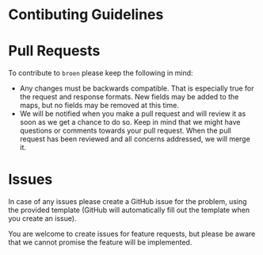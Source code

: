 Contibuting Guidelines
===============

# Pull Requests

To contribute to `broen` please keep the following in mind:
* Any changes must be backwards compatible. That is especially true for the request and response formats. New fields may be added to the maps, but no fields may be removed at this time.
* We will be notified when you make a pull request and will review it as soon as we get a chance to do so. Keep in mind that we might have questions or comments towards your pull request. When the pull request has been reviewed and all concerns addressed, we will merge it.

# Issues

In case of any issues please create a GitHub issue for the problem, using the provided template (GitHub will automatically fill out the template when you create an issue).

You are welcome to create issues for feature requests, but please be aware that we cannot promise the feature will be implemented.
